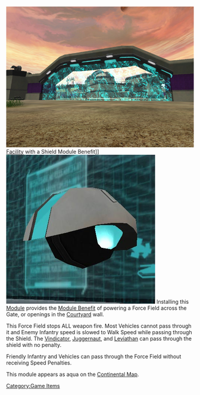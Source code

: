 ![](images/VSShieldModFacility.jpg "fig:VSShieldModFacility.jpg")
[Facility](Facilities.md) with a Shield Module Benefit\]\]
![](images/Shield_module.jpg "fig:Shield_module.jpg") Installing this
[Module](modules.md) provides the [Module
Benefit](module_benefit.md) of powering a Force Field across the
Gate, or openings in the [Courtyard](Courtyard.md) wall.

This Force Field stops ALL weapon fire. Most Vehicles cannot pass
through it and Enemy Infantry speed is slowed to Walk Speed while
passing through the Shield. The [Vindicator](Vindicator.md),
[Juggernaut](Juggernaut.md), and
[Leviathan](Leviathan.md) can pass through the shield with no
penalty.

Friendly Infantry and Vehicles can pass through the Force Field without
receiving Speed Penalties.

This module appears as aqua on the [Continental
Map](Continental_Map.md).

[Category:Game Items](Category:Game_Items.md)

